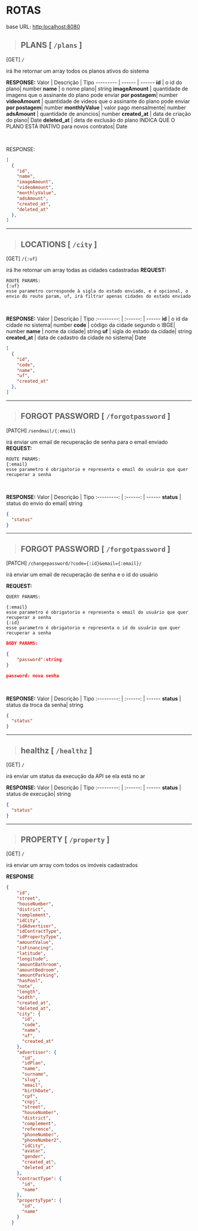 # ROTAS

base URL: <http:localhost:8080>

>## PLANS [ ``/plans`` ]

[GET] ``/``

irá lhe retornar um array todos os planos ativos do sistema

**RESPONSE:**
Valor     | Descrição |      Tipo
--------- | ------ | ------
**id** | o id do plano| number
**name** | o nome plano| string
**imageAmount** | quantidade de imagens que o assinante do plano pode enviar **por postagem**| number
**videoAmount** | quantidade de videos que o assinante do plano pode enviar **por postagem**| number
**monthlyValue** | valor pago mensalmente| number
**adsAmount** | quantidade de anúncios| number
**created_at** | data de criação do plano| Date
**deleted_at** | deta de exclusão do plano INDICA QUE O PLANO ESTÁ INATIVO para novos contratos| Date

<BR>

RESPONSE:
```json
[
  {
    "id",
    "name",
    "imageAmount",
    "videoAmount",
    "monthlyValue",
    "adsAmount",
    "created_at",
    "deleted_at"
  },
]

```
---
>## LOCATIONS [ ``/city`` ]

[GET] ``/{:uf}``

irá lhe retornar um array todas as cidades cadastradas
**REQUEST:**
```
ROUTE PARAMS:
{:uf} 
esse parametro corresponde à sigla do estado enviado, e é opcional, o envio do route param, uf, irá filtrar apenas cidades do estado enviado
```
<BR>

**RESPONSE:**
Valor     | Descrição |      Tipo
:---------: | :------: | ------
**id** | o id da cidade no sistema| number
**code** | código da cidade segundo o IBGE| number
**name** | nome da cidade| string
**uf** | sigla do estado da cidade| string
**created_at** | data de cadastro da cidade no sistema| Date



```json
[
  {
    "id",
    "code",
    "name",
    "uf",
    "created_at"
  },
]

```
---
>## FORGOT PASSWORD [ ``/forgotpassword`` ]

[PATCH] ``/sendmail/{:email}``

irá enviar um email de recuperação de senha para o email enviado
**REQUEST:**
```
ROUTE PARAMS:
{:email} 
esse parametro é obrigatorio e representa o email do usuário que quer recuperar a senha
```
<BR>

**RESPONSE:**
Valor     | Descrição |      Tipo
:---------: | :------: | ------
**status** | status do envio do email| string


```json
{
  "status"
}
```
---
>## FORGOT PASSWORD [ ``/forgotpassword`` ]

[PATCH] ``/changepassword/?code={:id}&email={:email}/``

irá enviar um email de recuperação de senha e o id do usuário

**REQUEST:**
```
QUERY PARAMS:

{:email} 
esse parametro é obrigatorio e representa o email do usuário que quer recuperar a senha
{:id} 
esse parametro é obrigatorio e representa o id do usuário que quer recuperar a senha
```

```json
BODY PARAMS:

{
	"password":string
}

password: nova senha

```
<BR>

**RESPONSE:**
Valor     | Descrição |      Tipo
:---------: | :------: | ------
**status** | status da troca da senha| string


```json
{
  "status"
}
```

---

>## healthz [ ``/healthz`` ]

[GET] ``/``

irá enviar um status da execução da API se ela está no ar


**RESPONSE:**
Valor     | Descrição |      Tipo
:---------: | :------: | ------
**status** | status de execução| string


```json
{
  "status"
}
```
---
>## PROPERTY [ ``/property`` ]

[GET] ``/``

irá enviar um array com todos os imóveis cadastrados

**RESPONSE**

```json
{
    "id",
    "street",
    "houseNumber",
    "district",
    "complement",
    "idCity",
    "idAdvertiser",
    "idContractType",
    "idPropertyType",
    "amountValue",
    "isFinancing",
    "latitude",
    "longitude",
    "amountBathroom",
    "amountBedroom",
    "amountParking",
    "hasPool",
    "note",
    "length",
    "width",
    "created_at",
    "deleted_at",
    "city": {
      "id",
      "code",
      "name",
      "uf",
      "created_at"
    },
    "advertiser": {
      "id",
      "idPlan",
      "name",
      "surname",
      "slug",
      "email",
      "birthDate",
      "cpf",
      "cnpj",
      "street",
      "houseNumber",
      "district",
      "complement",
      "reference",
      "phoneNumber",
      "phoneNumber2",
      "idCity",
      "avatar",
      "gender",
      "created_at",
      "deleted_at"
    },
    "contractType": {
      "id",
      "name"
    },
    "propertyType": {
      "id",
      "name"
    }
  }
```
